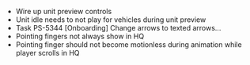 - Wire up unit preview controls
- Unit idle needs to not play for vehicles during unit preview
- Task   PS-5344 [Onboarding] Change arrows to texted arrows...
- Pointing fingers not always show in HQ
- Pointing finger should not become motionless during animation while player scrolls in HQ
